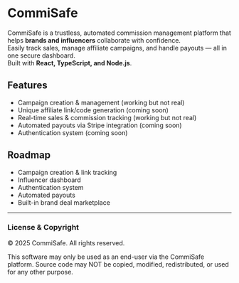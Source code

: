 # CommiSafe

CommiSafe is a trustless, automated commission management platform that helps **brands and influencers** collaborate with confidence.  
Easily track sales, manage affiliate campaigns, and handle payouts — all in one secure dashboard.  
Built with **React, TypeScript, and Node.js**.

## Features
- Campaign creation & management (working but not real)
- Unique affiliate link/code generation (coming soon)
- Real-time sales & commission tracking (working but not real)
- Automated payouts via Stripe integration (coming soon)
- Authentication system (coming soon)

## Roadmap
- Campaign creation & link tracking
- Influencer dashboard
- Authentication system
- Automated payouts
- Built-in brand deal marketplace

---

### License & Copyright
© 2025 CommiSafe. All rights reserved.

This software may only be used as an end-user via the CommiSafe platform.
Source code may NOT be copied, modified, redistributed, or used for any other purpose.
